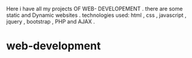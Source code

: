 Here i have all my projects OF WEB- DEVELOPEMENT . there are some static and Dynamic websites .
technologies used: html , css  , javascript , jquery , bootstrap , PHP and AJAX .


# web-development
